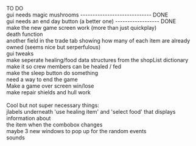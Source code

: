 <html>TO DO <br/>
gui needs magic mushrooms        ----------------------------- DONE <br/> 
gui needs an end day button (a better one)   ------------------ DONE <br/>
make the new game screen work (more than just quickplay)<br/>
death function<br/> 
another field in the trade tab showing how many of each item are already owned  (seems nice but serperfulous) <br/>
gui tweaks <br/>
make seperate healing/food data structures from the shopList dictionary<br/> 
make it so crew members can be healed / fed <br/>
make the sleep button do something<br/>
need a way to end the game <br/>
 Make a game over screen win/lose <br>
make repair shields and hull work <br/><br/>
Cool but not super necessary things:<br/>
jlabels underneath 'use healing item' and 'select food'  that displays information about <br/>
the item when the combobox changes<br/> 
maybe 3 new windows to pop up for the random events<br/>
sounds <br>
  
